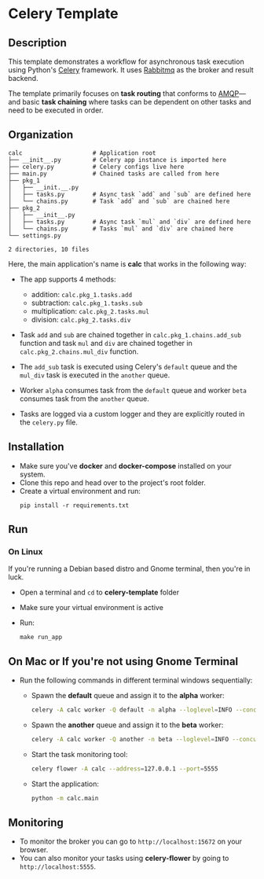 # Celery Template

## Description

This template demonstrates a workflow for asynchronous task execution using Python's [Celery](https://docs.celeryproject.org/en/stable/) framework. It uses [Rabbitmq](https://www.rabbitmq.com/) as the broker and result backend.

The template primarily focuses on **task routing** that conforms to [AMQP](https://en.wikipedia.org/wiki/Advanced_Message_Queuing_Protocol)—and basic **task chaining** where tasks can be dependent on other tasks and need to be executed in order.


## Organization

```
calc                    # Application root
├── __init__.py         # Celery app instance is imported here
├── celery.py           # Celery configs live here
├── main.py             # Chained tasks are called from here
├── pkg_1
│   ├── __init.__.py
│   ├── tasks.py        # Async task `add` and `sub` are defined here
│   └── chains.py       # Task `add` and `sub` are chained here
├── pkg_2
│   ├── __init__.py
│   ├── tasks.py        # Async task `mul` and `div` are defined here
│   └── chains.py       # Tasks `mul` and `div` are chained here
└── settings.py

2 directories, 10 files
```

Here, the main application's name is **calc** that works in the following way:

* The app supports 4 methods:
    * addition: `calc.pkg_1.tasks.add`
    * subtraction: `calc.pkg_1.tasks.sub`
    * multiplication: `calc.pkg_2.tasks.mul`
    * division: `calc.pkg_2.tasks.div`

* Task `add` and `sub` are chained together in `calc.pkg_1.chains.add_sub` function and task `mul` and `div` are chained together in `calc.pkg_2.chains.mul_div` function.

* The `add_sub` task is executed using Celery's `default` queue and the `mul_div` task is executed in the `another` queue.
* Worker `alpha` consumes task from the `default` queue and worker `beta` consumes task from the `another` queue.
* Tasks are logged via a custom logger and they are explicitly routed in the `celery.py` file.

## Installation

* Make sure you've **docker** and **docker-compose** installed on your system.
* Clone this repo and head over to the project's root folder.
* Create a virtual environment and run:
    ```
    pip install -r requirements.txt
    ```

## Run

### On Linux

If you're running a Debian based distro and Gnome terminal, then you're in luck.

* Open a terminal and `cd` to **celery-template** folder
* Make sure your virtual environment is active
* Run:

    ```
    make run_app
    ```

## On Mac or If you're not using Gnome Terminal

* Run the following commands in different terminal windows sequentially:

    * Spawn the **default** queue and assign it to the **alpha** worker:

        ```bash
        celery -A calc worker -Q default -n alpha --loglevel=INFO --concurrency=1
        ```

    * Spawn the **another** queue and assign it to the **beta** worker:

        ```bash
        celery -A calc worker -Q another -n beta --loglevel=INFO --concurrency=1
        ```

    * Start the task monitoring tool:

        ```bash
        celery flower -A calc --address=127.0.0.1 --port=5555
        ```

    * Start the application:

        ```bash
        python -m calc.main
        ```

## Monitoring

* To monitor the broker you can go to `http://localhost:15672` on your browser.
* You can also monitor your tasks using **celery-flower** by going to `http://localhost:5555`.
